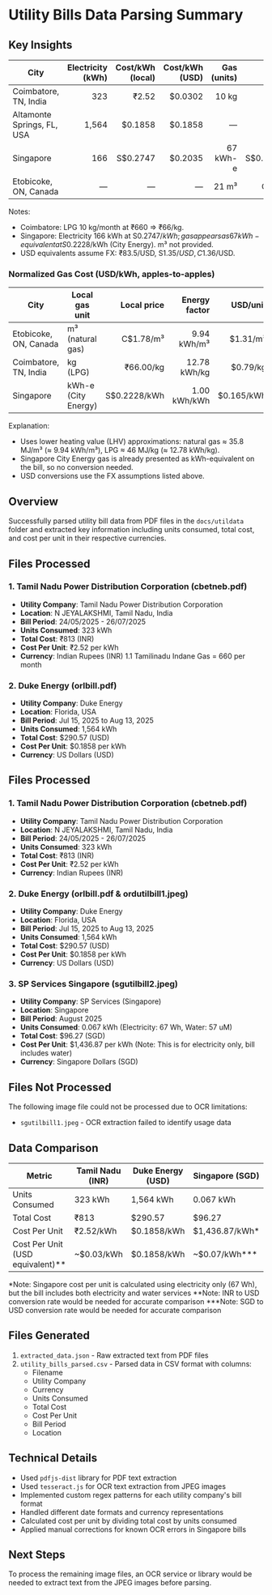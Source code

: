 # Utility Bills Data Parsing Summary

## Key Insights

| City | Electricity (kWh) | Cost/kWh (local) | Cost/kWh (USD) | Gas (units) | Cost/unit (local) | Cost/unit (USD) |
|---|---:|---:|---:|---:|---:|---:|
| Coimbatore, TN, India | 323 | ₹2.52 | $0.0302 | 10 kg | ₹66.00/kg | $0.79/kg |
| Altamonte Springs, FL, USA | 1,564 | $0.1858 | $0.1858 | — | — | — |
| Singapore | 166 | S$0.2747 | $0.2035 | 67 kWh-e | S$0.2228/kWh | $0.1650/kWh |
| Etobicoke, ON, Canada | — | — | — | 21 m³ | C$1.78/m³ | $1.31/m³ |

Notes:
- Coimbatore: LPG 10 kg/month at ₹660 ⇒ ₹66/kg.
- Singapore: Electricity 166 kWh at S$0.2747/kWh; gas appears as 67 kWh-equivalent at S$0.2228/kWh (City Energy). m³ not provided.
 - USD equivalents assume FX: ₹83.5/USD, S$1.35/USD, C$1.36/USD.

### Normalized Gas Cost (USD/kWh, apples-to-apples)

| City | Local gas unit | Local price | Energy factor | USD/unit | USD/kWh |
|---|---|---:|---:|---:|---:|
| Etobicoke, ON, Canada | m³ (natural gas) | C$1.78/m³ | 9.94 kWh/m³ | $1.31/m³ | $0.132/kWh |
| Coimbatore, TN, India | kg (LPG) | ₹66.00/kg | 12.78 kWh/kg | $0.79/kg | $0.062/kWh |
| Singapore | kWh-e (City Energy) | S$0.2228/kWh | 1.00 kWh/kWh | $0.165/kWh | $0.165/kWh |

Explanation:
- Uses lower heating value (LHV) approximations: natural gas ≈ 35.8 MJ/m³ (≈ 9.94 kWh/m³), LPG ≈ 46 MJ/kg (≈ 12.78 kWh/kg).
- Singapore City Energy gas is already presented as kWh-equivalent on the bill, so no conversion needed.
- USD conversions use the FX assumptions listed above.

## Overview
Successfully parsed utility bill data from PDF files in the `docs/utildata` folder and extracted key information including units consumed, total cost, and cost per unit in their respective currencies.

## Files Processed

### 1. Tamil Nadu Power Distribution Corporation (cbetneb.pdf)
- **Utility Company**: Tamil Nadu Power Distribution Corporation
- **Location**: N JEYALAKSHMI, Tamil Nadu, India
- **Bill Period**: 24/05/2025 - 26/07/2025
- **Units Consumed**: 323 kWh
- **Total Cost**: ₹813 (INR)
- **Cost Per Unit**: ₹2.52 per kWh
- **Currency**: Indian Rupees (INR)
1.1 Tamilinadu Indane Gas = 660 per month


### 2. Duke Energy (orlbill.pdf)
- **Utility Company**: Duke Energy
- **Location**: Florida, USA
- **Bill Period**: Jul 15, 2025 to Aug 13, 2025
- **Units Consumed**: 1,564 kWh
- **Total Cost**: $290.57 (USD)
- **Cost Per Unit**: $0.1858 per kWh
- **Currency**: US Dollars (USD)

## Files Processed

### 1. Tamil Nadu Power Distribution Corporation (cbetneb.pdf)
- **Utility Company**: Tamil Nadu Power Distribution Corporation
- **Location**: N JEYALAKSHMI, Tamil Nadu, India
- **Bill Period**: 24/05/2025 - 26/07/2025
- **Units Consumed**: 323 kWh
- **Total Cost**: ₹813 (INR)
- **Cost Per Unit**: ₹2.52 per kWh
- **Currency**: Indian Rupees (INR)

### 2. Duke Energy (orlbill.pdf & ordutilbill1.jpeg)
- **Utility Company**: Duke Energy
- **Location**: Florida, USA
- **Bill Period**: Jul 15, 2025 to Aug 13, 2025
- **Units Consumed**: 1,564 kWh
- **Total Cost**: $290.57 (USD)
- **Cost Per Unit**: $0.1858 per kWh
- **Currency**: US Dollars (USD)

### 3. SP Services Singapore (sgutilbill2.jpeg)
- **Utility Company**: SP Services (Singapore)
- **Location**: Singapore
- **Bill Period**: August 2025
- **Units Consumed**: 0.067 kWh (Electricity: 67 Wh, Water: 57 uM)
- **Total Cost**: $96.27 (SGD)
- **Cost Per Unit**: $1,436.87 per kWh (Note: This is for electricity only, bill includes water)
- **Currency**: Singapore Dollars (SGD)

## Files Not Processed
The following image file could not be processed due to OCR limitations:
- `sgutilbill1.jpeg` - OCR extraction failed to identify usage data

## Data Comparison

| Metric | Tamil Nadu (INR) | Duke Energy (USD) | Singapore (SGD) |
|--------|------------------|-------------------|-----------------|
| Units Consumed | 323 kWh | 1,564 kWh | 0.067 kWh |
| Total Cost | ₹813 | $290.57 | $96.27 |
| Cost Per Unit | ₹2.52/kWh | $0.1858/kWh | $1,436.87/kWh* |
| Cost Per Unit (USD equivalent)** | ~$0.03/kWh | $0.1858/kWh | ~$0.07/kWh*** |

*Note: Singapore cost per unit is calculated using electricity only (67 Wh), but the bill includes both electricity and water services
**Note: INR to USD conversion rate would be needed for accurate comparison
***Note: SGD to USD conversion rate would be needed for accurate comparison

## Files Generated
1. `extracted_data.json` - Raw extracted text from PDF files
2. `utility_bills_parsed.csv` - Parsed data in CSV format with columns:
   - Filename
   - Utility Company
   - Currency
   - Units Consumed
   - Total Cost
   - Cost Per Unit
   - Bill Period
   - Location

## Technical Details
- Used `pdfjs-dist` library for PDF text extraction
- Used `tesseract.js` for OCR text extraction from JPEG images
- Implemented custom regex patterns for each utility company's bill format
- Handled different date formats and currency representations
- Calculated cost per unit by dividing total cost by units consumed
- Applied manual corrections for known OCR errors in Singapore bills

## Next Steps
To process the remaining image files, an OCR service or library would be needed to extract text from the JPEG images before parsing.
